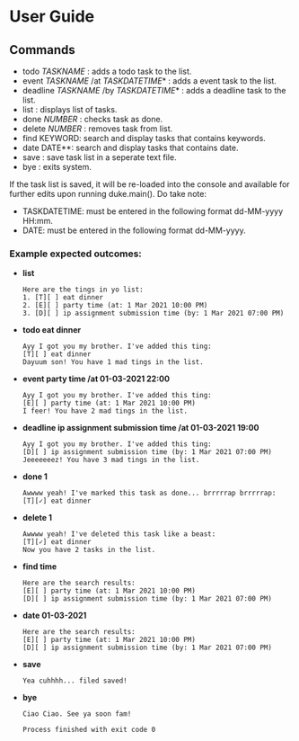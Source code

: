 # User Guide

## Commands 

- todo _TASKNAME_ : adds a todo task to the list.
- event _TASKNAME_ /at _TASKDATETIME_* : adds a event task to the list.
- deadline _TASKNAME_ /by _TASKDATETIME_* : adds a deadline task to the list.
- list : displays list of tasks.
- done _NUMBER_ : checks task as done.
- delete _NUMBER_ : removes task from list.
- find KEYWORD: search and display tasks that contains keywords.
- date DATE**: search and display tasks that contains date.
- save : save task list in a seperate text file.
- bye : exits system.

If the task list is saved, it will be re-loaded into the console and available for further edits upon running duke.main().
Do take note:
* TASKDATETIME: must be entered in the following format dd-MM-yyyy HH:mm.
* DATE: must be entered in the following format dd-MM-yyyy.

### Example expected outcomes:

- **list**

  ```
  Here are the tings in yo list: 
  1. [T][ ] eat dinner
  2. [E][ ] party time (at: 1 Mar 2021 10:00 PM)
  3. [D][ ] ip assignment submission time (by: 1 Mar 2021 07:00 PM)
  ```
- **todo eat dinner**

  ```
  Ayy I got you my brother. I've added this ting: 
  [T][ ] eat dinner
  Dayuum son! You have 1 mad tings in the list.
  ```
- **event party time /at 01-03-2021 22:00**

  ```
  Ayy I got you my brother. I've added this ting: 
  [E][ ] party time (at: 1 Mar 2021 10:00 PM)
  I feer! You have 2 mad tings in the list.
  ```
- **deadline ip assignment submission time /at 01-03-2021 19:00**

  ```
  Ayy I got you my brother. I've added this ting: 
  [D][ ] ip assignment submission time (by: 1 Mar 2021 07:00 PM)
  Jeeeeeeez! You have 3 mad tings in the list.
  ```
- **done 1**

  ```
  Awwww yeah! I've marked this task as done... brrrrrap brrrrrap: 
  [T][✓] eat dinner
  ```
- **delete 1**

  ```
  Awwww yeah! I've deleted this task like a beast: 
  [T][✓] eat dinner
  Now you have 2 tasks in the list.
  ```
- **find time**

  ```
  Here are the search results:
  [E][ ] party time (at: 1 Mar 2021 10:00 PM)
  [D][ ] ip assignment submission time (by: 1 Mar 2021 07:00 PM)
  ```
- **date 01-03-2021**

  ```
  Here are the search results:
  [E][ ] party time (at: 1 Mar 2021 10:00 PM)
  [D][ ] ip assignment submission time (by: 1 Mar 2021 07:00 PM)
  ```
- **save**

  ```
  Yea cuhhhh... filed saved!
  ```
- **bye**

  ```
  Ciao Ciao. See ya soon fam!

  Process finished with exit code 0
  ```
